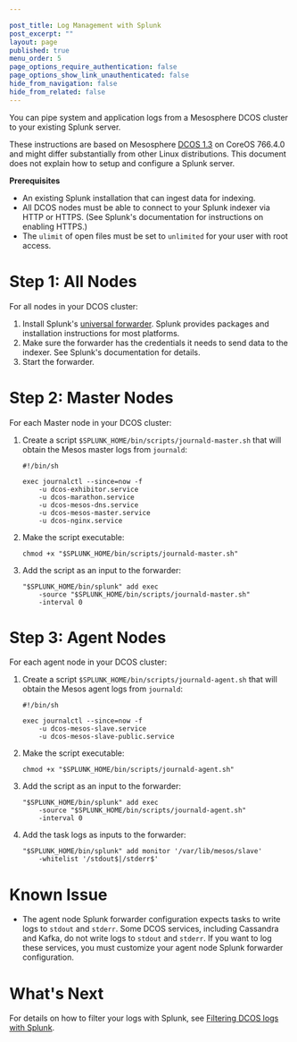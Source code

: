 ```yaml
---

post_title: Log Management with Splunk
post_excerpt: ""
layout: page
published: true
menu_order: 5
page_options_require_authentication: false
page_options_show_link_unauthenticated: false
hide_from_navigation: false
hide_from_related: false
---
```

You can pipe system and application logs from a Mesosphere DCOS cluster to your existing Splunk server.

These instructions are based on Mesosphere [DCOS 1.3][1] on CoreOS 766.4.0 and might differ substantially from other Linux distributions. This document does not explain how to setup and configure a Splunk server.

**Prerequisites**

*   An existing Splunk installation that can ingest data for indexing.
*   All DCOS nodes must be able to connect to your Splunk indexer via HTTP or HTTPS. (See Splunk's documentation for instructions on enabling HTTPS.)
*   The `ulimit` of open files must be set to `unlimited` for your user with root access.

# Step 1: All Nodes

For all nodes in your DCOS cluster:

1.  Install Splunk's [universal forwarder][2]. Splunk provides packages and installation instructions for most platforms.
2.  Make sure the forwarder has the credentials it needs to send data to the indexer. See Splunk's documentation for details.
3.  Start the forwarder.

# Step 2: Master Nodes

For each Master node in your DCOS cluster:

1.  Create a script `$SPLUNK_HOME/bin/scripts/journald-master.sh` that will obtain the Mesos master logs from `journald`:

        #!/bin/sh

        exec journalctl --since=now -f
            -u dcos-exhibitor.service
            -u dcos-marathon.service
            -u dcos-mesos-dns.service
            -u dcos-mesos-master.service
            -u dcos-nginx.service


2.  Make the script executable:

        chmod +x "$SPLUNK_HOME/bin/scripts/journald-master.sh"


3.  Add the script as an input to the forwarder:

        "$SPLUNK_HOME/bin/splunk" add exec
            -source "$SPLUNK_HOME/bin/scripts/journald-master.sh"
            -interval 0


# Step 3: Agent Nodes

For each agent node in your DCOS cluster:

1.  Create a script `$SPLUNK_HOME/bin/scripts/journald-agent.sh` that will obtain the Mesos agent logs from `journald`:

        #!/bin/sh

        exec journalctl --since=now -f
            -u dcos-mesos-slave.service
            -u dcos-mesos-slave-public.service


2.  Make the script executable:

        chmod +x "$SPLUNK_HOME/bin/scripts/journald-agent.sh"


3.  Add the script as an input to the forwarder:

        "$SPLUNK_HOME/bin/splunk" add exec
            -source "$SPLUNK_HOME/bin/scripts/journald-agent.sh"
            -interval 0


4.  Add the task logs as inputs to the forwarder:

        "$SPLUNK_HOME/bin/splunk" add monitor '/var/lib/mesos/slave'
            -whitelist '/stdout$|/stderr$'


# Known Issue

*   The agent node Splunk forwarder configuration expects tasks to write logs to `stdout` and `stderr`. Some DCOS services, including Cassandra and Kafka, do not write logs to `stdout` and `stderr`. If you want to log these services, you must customize your agent node Splunk forwarder configuration.

# What's Next

For details on how to filter your logs with Splunk, see [Filtering DCOS logs with Splunk][3].

 [1]: ../release-notes/community-edition/1-3/
 [2]: http://www.splunk.com/en_us/download/universal-forwarder.html
 [3]: ../../logging/filter-splunk/